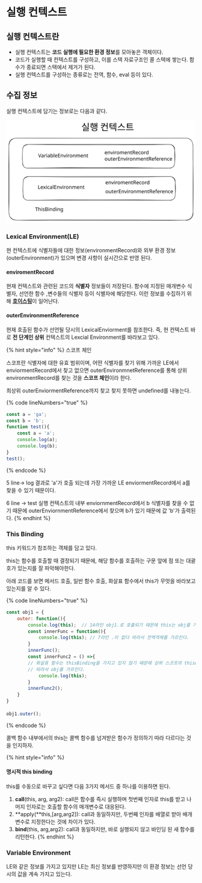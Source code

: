 # 실행 컨텍스트

## 실행 컨텍스트란

* 실행 컨텍스트는 **코드 실행에 필요한 환경 정보**를 모아놓은 객체이다.&#x20;
* 코드가 실행할 때 컨텍스트를 구성하고, 이를 스택 자료구조인 콜 스택에 쌓는다. 함수가 종료되면 스택에서 제거가 된다.
* 실행 컨텍스트를 구성하는 종류로는 전역, 함수, eval 등이 있다.



## 수집 정보&#x20;

실행 컨텍스트에 담기는 정보로는 다음과 같다.

<img src="../../.gitbook/assets/file.excalidraw (36).svg" alt="" class="gitbook-drawing">



### **Lexical Environment(LE)**

현 컨텍스트에 식별자들에 대한 정보(environmentRecord)와 외부 환경 정보(outerEnvironment)가 있으며 변경 사항이 실시간으로 반영 된다.

#### **enviromentRecord**

현재 컨텍스트와 관련된 코드의 **식별자** 정보들이 저장된다. 함수에 지정된 매개변수 식별자, 선언한 함수 ,변수들의 식별자 등이 식별자에 해당한다. 이런 정보를 수집하기 위해 [**호이스팅**](const-let.md)이 일어난다.&#x20;

#### **outerEnvironmentReference**

현재 호출된 함수가 선언될 당시의 LexicalEnviorment를 참조한다. 즉, 현 컨텍스트 바로 **전 단계인 상위** 컨텍스트의 Lexcial Environment를 바라보고 있다.&#x20;

{% hint style="info" %}
스코프 체인&#x20;

스코프란 식별자에 대한 유효 범위이며, 어떤 식별자를 찾기 위해 가까운 LE에서 enviormentRecord에서 찾고 없으면 outerEnvironmnetReference를 통해 상위 environmentRecord를 찾는 것을 **스코프 체인**이라 한다.

최상위 outerEnviormentReference까지 찾고 찾지 못하면 undefined를 내놓는다.



{% code lineNumbers="true" %}
```javascript
const a = 'ga';
const b = 'b';
function test(){
    const a = 'a'; 
    console.log(a);
    console.log(b);
}
test();
```
{% endcode %}

5 line-> log 결과로 'a'가 호출 되는데 가장 가까운 LE enviormentRecord에서 a를 찾을 수 있기 때문이다.&#x20;

6 line -> test 실행 컨텍스트의 내부 enviornmentRecord에서 b 식별자를 찾을 수 없기 때문에 outerEnviornmentReference에서 찾으며 b가 있기 때문에 값 'b'가 출력된다.
{% endhint %}



### This Binding

this 키워드가 참조하는 객체를 담고 있다.&#x20;

this는 함수를 호출할 때 결정되기 때문에, 해당 함수를 호출하는 구문 앞에 점 또는 대괄호가 있는지를 잘 파악해야한다.

아래 코드를 보면 메서드 호출, 일반 함수 호출, 화살표 함수에서 this가 무엇을 바라보고 있는지를 알 수 있다.

{% code lineNumbers="true" %}
```javascript
const obj1 = {
    outer: function(){
        console.log(this);  // 14라인 obj1.로 호출되기 때문에 this는 obj를 가르킨다. 
        const innerFunc = function(){
            console.log(this); // 7라인 .이 없다 따라서 전역객체를 가르킨다.
        }
        innerFunc(); 
        const innerFunc2 = () =>{
        // 화살표 함수는 thisBinding을 가지고 있지 않기 때문에 상위 스코프의 thisBinding을 가르킨다.
        // 따라서 obj를 가르킨다.
            console.log(this);  
        }
        innerFunc2();
    }
}

obj1.outer();
```
{% endcode %}

콜백 함수 내부에서의 this는 콜백 함수를 넘겨받은 함수가 정의하기 따라 다르다는 것을 인지하자.

{% hint style="info" %}
#### 명시적 this binding

this를 수동으로 바꾸고 싶다면 다음 3가지 메서드 중 하나를 이용하면 된다.&#x20;

1. **call**(this, arg, arg2): call은 함수를 즉시 실행하며 첫번째 인자로 this를  받고 나머지 인자로는 호출할 함수의 매개변수로 대응된다.
2. **apply(**this,\[arg,arg2]): call과 동일하지만, 두번째 인자를 배열로 받아 배개변수로 지정한다는 것에 차이가 있다.
3. **bind**(this, arg,arg2): call과 동일하지만, 바로 실행되지 않고 바인딩 된 새 함수를 리턴한다.
{% endhint %}



### Variable Environment

LE와 같은 정보를 가지고 있지만 LE는 최신 정보를 반영하지만 이 환경 정보는 선언 당시의 값을 계속 가지고 있는다.





